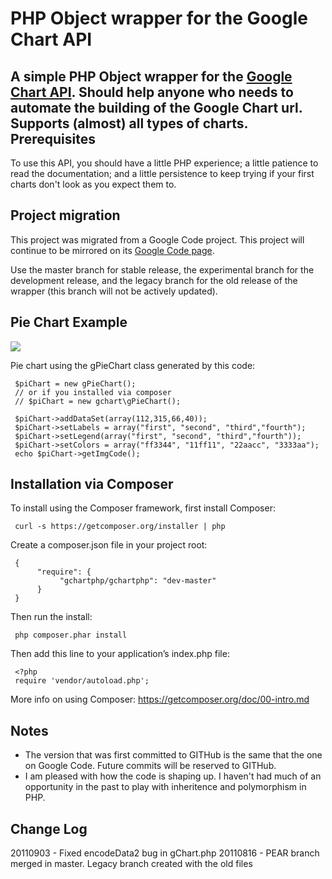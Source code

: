 PHP Object wrapper for the Google Chart API
===========================================
A simple PHP Object wrapper for the <a href="http://code.google.com/apis/chart/image_charts.html">Google Chart API</a>. Should help anyone who needs to automate the building of the Google Chart url. Supports (almost) all types of charts. 
Prerequisites
-------------
To use this API, you should have a little PHP experience; a little patience to read the documentation; and a little persistence to keep trying if your first charts don't look as you expect them to.

Project migration
-----------------
This project was migrated from a Google Code project.
This project will continue to be mirrored on its <a href="http://code.google.com/p/gchartphp/">Google Code page</a>.

Use the master branch for stable release, the experimental branch for the development release, and the legacy branch for the old release of the wrapper (this branch will not be actively updated).

Pie Chart Example
-----------------
<img src="http://chart.apis.google.com/chart?cht=p&chs=350x200&chd=t:112,315,66,40&chdl=first|second|third|fourth&chco=ff3344,11ff11,22aacc,3333aa&chl=first|second|third|fourth&image.png"/> 

Pie chart using the gPieChart class generated by this code:

     $piChart = new gPieChart();
     // or if you installed via composer
     // $piChart = new gchart\gPieChart();
     
     $piChart->addDataSet(array(112,315,66,40));
     $piChart->setLabels = array("first", "second", "third","fourth");
     $piChart->setLegend(array("first", "second", "third","fourth"));
     $piChart->setColors = array("ff3344", "11ff11", "22aacc", "3333aa");
     echo $piChart->getImgCode();


Installation via Composer
-----
To install using the Composer framework, first install Composer:

     curl -s https://getcomposer.org/installer | php
     
     
Create a composer.json file in your project root:

     {
          "require": {
               "gchartphp/gchartphp": "dev-master"
          }
     }
     
Then run the install:

     php composer.phar install

Then add this line to your application’s index.php file:

     <?php
     require 'vendor/autoload.php';

More info on using Composer: https://getcomposer.org/doc/00-intro.md


Notes
-----
 * The version that was first committed to GITHub is the same that the one on Google Code. Future commits will be reserved to GITHub.
 * I am pleased with how the code is shaping up. I haven't had much of an opportunity in the past to play with inheritence and polymorphism in PHP.

Change Log
----------
20110903 - Fixed encodeData2 bug in gChart.php
20110816 - PEAR branch merged in master.  Legacy branch created with the old files
